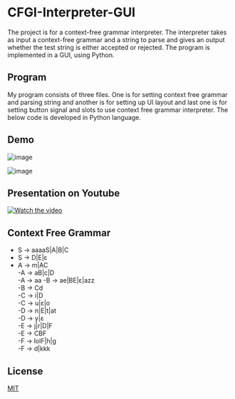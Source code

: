 # CFGI-Interpreter-GUI

The project is for a context-free grammar interpreter. The interpreter takes as input a context-free grammar and a string to parse and gives an output whether the test string is either accepted or rejected. The program is implemented in a GUI, using Python.

## Program

My program consists of three files. One is for setting context free grammar and parsing string and another is for setting up UI layout and last one is for setting button signal and slots to use context free grammar interpreter. The below code is developed in Python language.

## Demo

![image](https://user-images.githubusercontent.com/52568892/100826096-37d0e680-341f-11eb-92aa-b8d6cf691d08.png)

![image](https://user-images.githubusercontent.com/52568892/100826127-4a4b2000-341f-11eb-8cc0-f2ea453bcd37.png)

## Presentation on Youtube
[![Watch the video](https://user-images.githubusercontent.com/52568892/100825965-ef192d80-341e-11eb-973f-34c30d43d3d7.PNG)](https://www.youtube.com/watch?v=u1nfMwuLPKw&feature=youtu.be)

## Context Free Grammar
- S → aaaaS|A|B|C  
- S → D|E|ɛ 
- A → m|AC  
-A → aB|c|D  
-A → aa 
-B → ae|BE|ɛ|azz  
-B → Cd  
-C → i|D   
-C →  u|ɛ|o   
-D → n|E|t|at   
-D → y|ɛ  
-E → j|r|D|F  
-E → CBF  
-F → lolF|h|g   
-F → d|kkk  


## License
[MIT](https://github.com/minji-mia/CFGI-Interpreter-GUI/blob/main/LICENSE)
